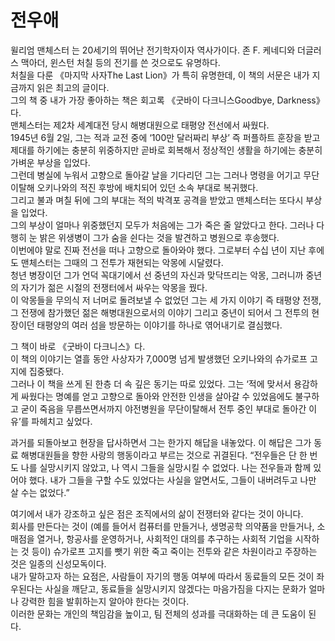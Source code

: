 # 전우애

윌리엄 맨체스터 는 20세기의 뛰어난 전기학자이자 역사가이다. 존 F. 케네디와 더글러스 맥아더, 윈스턴 처칠 등의 전기를 쓴 것으로도 유명하다.  
처칠을 다룬 《마지막 사자The Last Lion》가 특히 유명한데, 이 책의 서문은 내가 지금까지 읽은 최고의 글이다.  
그의 책 중 내가 가장 좋아하는 책은 회고록 《굿바이 다크니스Goodbye, Darkness》다.  
맨체스터는 제2차 세계대전 당시 해병대원으로 태평양 전선에서 싸웠다.  
1945년 6월 2일, 그는 적과 교전 중에 ‘100만 달러짜리 부상’ 즉 퍼플하트 훈장을 받고 제대를 하기에는 충분히 위중하지만 곧바로 회복해서 정상적인 생활을 하기에는 충분히 가벼운 부상을 입었다.  
그런데 병실에 누워서 고향으로 돌아갈 날을 기다리던 그는 그러나 명령을 어기고 무단이탈해 오키나와의 적진 후방에 배치되어 있던 소속 부대로 복귀했다.  
그리고 불과 며칠 뒤에 그의 부대는 적의 박격포 공격을 받았고 맨체스터는 또다시 부상을 입었다.  
그의 부상이 얼마나 위중했던지 모두가 처음에는 그가 죽은 줄 알았다고 한다. 그러나 다행히 눈 밝은 위생병이 그가 숨을 쉰다는 것을 발견하고 병원으로 후송했다.  
이번에야 말로 진짜 전선을 떠나 고향으로 돌아와야 했다. 그로부터 수십 년이 지난 후에도 맨체스터는 그때의 그 전투가 재현되는 악몽에 시달렸다.  
청년 병장이던 그가 언덕 꼭대기에서 선 중년의 자신과 맞닥뜨리는 악몽, 그러니까 중년의 자기가 젊은 시절의 전쟁터에서 싸우는 악몽을 꿨다.  
이 악몽들을 무의식 저 너머로 돌려보낼 수 없었던 그는 세 가지 이야기 즉 태평양 전쟁, 그 전쟁에 참가했던 젊은 해병대원으로서의 이야기 그리고 중년이 되어서 그 전투의 현장이던 태평양의 여러 섬을 방문하는 이야기를 하나로 엮어내기로 결심했다.  

그 책이 바로 《굿바이 다크니스》다.  
이 책의 이야기는 열흘 동안 사상자가 7,000명 넘게 발생했던 오키나와의 슈가로프 고지에 집중됐다.  
그러나 이 책을 쓰게 된 한층 더 속 깊은 동기는 따로 있었다. 
그는 ‘적에 맞서서 용감하게 싸웠다는 명예를 얻고 고향으로 돌아와 안전한 인생을 살아갈 수 있었음에도 불구하고 굳이 죽음을 무릅쓰면서까지 야전병원을 무단이탈해서 전투 중인 부대로 돌아간 이유’를 파헤치고 싶었다. 

과거를 되돌아보고 현장을 답사하면서 그는 한가지 해답을 내놓았다. 
이 해답은 그가 동료 해병대원들을 향한 사랑의 행동이라고 부르는 것으로 귀결된다. 
“전우들은 단 한 번도 나를 실망시키지 않았고, 나 역시 그들을 실망시킬 수 없었다. 나는 전우들과 함께 있어야 했다. 내가 그들을 구할 수도 있었다는 사실을 알면서도, 그들이 내버려두고 나만 살 수는 없었다.” 

여기에서 내가 강조하고 싶은 점은 조직에서의 삶이 전쟁터와 같다는 것이 아니다.  
회사를 만든다는 것이 (예를 들어서 컴퓨터를 만들거나, 생명공학 의약품을 만들거나, 소매점을 열거나, 항공사를 운영하거나, 사회적인 대의를 추구하는 사회적 기업을 시작하는 것 등이) 슈가로프 고지를 뺏기 위한 죽고 죽이는 전투와 같은 차원이라고 주장하는 것은 일종의 신성모독이다.  
내가 말하고자 하는 요점은, 사람들이 자기의 행동 여부에 따라서 동료들의 모든 것이 좌우된다는 사실을 깨닫고, 동료들을 실망시키지 않겠다는 마음가짐을 다지는 문화가 얼마나 강력한 힘을 발휘하는지 알아야 한다는 것이다.  
이러한 문화는 개인의 책임감을 높이고, 팀 전체의 성과를 극대화하는 데 큰 도움이 된다.